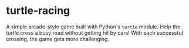 # turtle-racing
A simple arcade-style game built with Python's `turtle` module. Help the turtle cross a busy road without getting hit by cars! With each successful crossing, the game gets more challenging.

